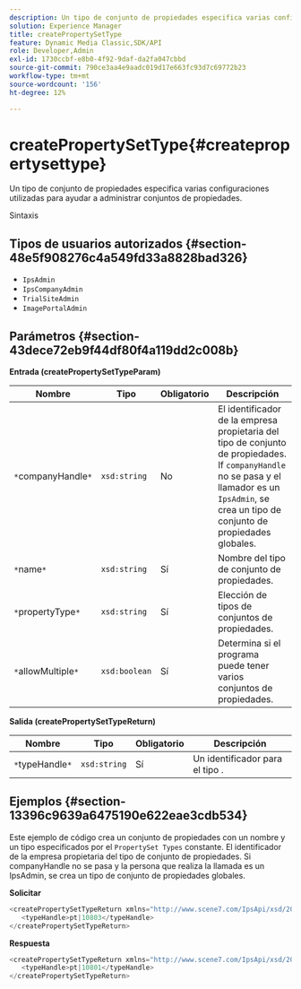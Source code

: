 ```yaml
---
description: Un tipo de conjunto de propiedades especifica varias configuraciones utilizadas para ayudar a administrar conjuntos de propiedades.
solution: Experience Manager
title: createPropertySetType
feature: Dynamic Media Classic,SDK/API
role: Developer,Admin
exl-id: 1730ccbf-e8b0-4f92-9daf-da2fa047cbbd
source-git-commit: 790ce3aa4e9aadc019d17e663fc93d7c69772b23
workflow-type: tm+mt
source-wordcount: '156'
ht-degree: 12%

---
```


# createPropertySetType{#createpropertysettype}

Un tipo de conjunto de propiedades especifica varias configuraciones utilizadas para ayudar a administrar conjuntos de propiedades.

Sintaxis

## Tipos de usuarios autorizados {#section-48e5f908276c4a549fd33a8828bad326}

* `IpsAdmin`
* `IpsCompanyAdmin`
* `TrialSiteAdmin`
* `ImagePortalAdmin`

## Parámetros {#section-43dece72eb9f44df80f4a119dd2c008b}

**Entrada (createPropertySetTypeParam)**

| Nombre | Tipo | Obligatorio | Descripción |
|---|---|---|---|
| `*`companyHandle`*` | `xsd:string` | No | El identificador de la empresa propietaria del tipo de conjunto de propiedades. If `companyHandle` no se pasa y el llamador es un `IpsAdmin`, se crea un tipo de conjunto de propiedades globales. |
| `*`name`*` | `xsd:string` | Sí | Nombre del tipo de conjunto de propiedades. |
| `*`propertyType`*` | `xsd:string` | Sí | Elección de tipos de conjuntos de propiedades. |
| `*`allowMultiple`*` | `xsd:boolean` | Sí | Determina si el programa puede tener varios conjuntos de propiedades. |

**Salida (createPropertySetTypeReturn)**

| Nombre | Tipo | Obligatorio | Descripción |
|---|---|---|---|
| `*`typeHandle`*` | `xsd:string` | Sí | Un identificador para el tipo . |

## Ejemplos {#section-13396c9639a6475190e622eae3cdb534}

Este ejemplo de código crea un conjunto de propiedades con un nombre y un tipo especificados por el `PropertySet Types` constante. El identificador de la empresa propietaria del tipo de conjunto de propiedades. Si companyHandle no se pasa y la persona que realiza la llamada es un IpsAdmin, se crea un tipo de conjunto de propiedades globales.

**Solicitar**

```java
<createPropertySetTypeReturn xmlns="http://www.scene7.com/IpsApi/xsd/2008-01-15">
   <typeHandle>pt|10803</typeHandle>
</createPropertySetTypeReturn>
```

**Respuesta**

```java
<createPropertySetTypeReturn xmlns="http://www.scene7.com/IpsApi/xsd/2008-01-15">
   <typeHandle>pt|10801</typeHandle>
</createPropertySetTypeReturn>
```

